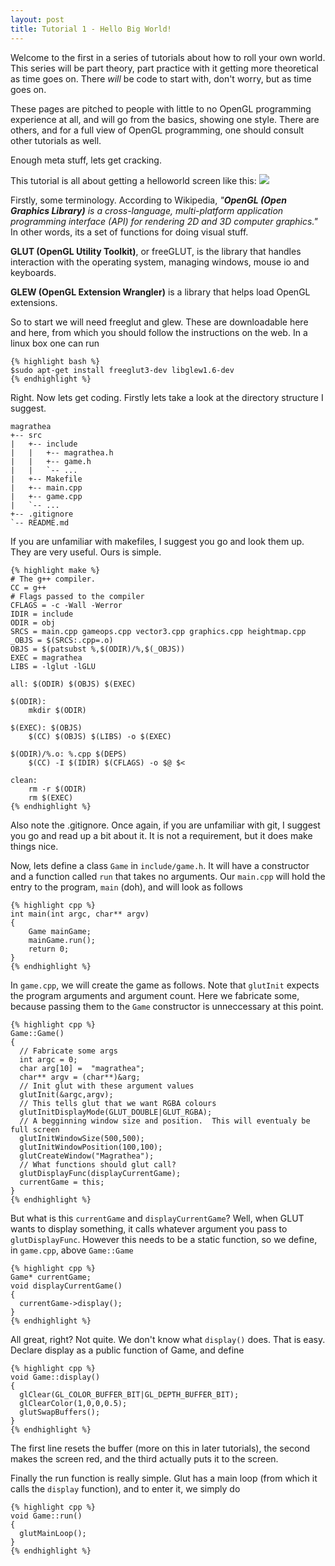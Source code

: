 ```yaml
---
layout: post
title: Tutorial 1 - Hello Big World!
---
```


Welcome to the first in a series of tutorials about how to roll your own world.  This series will be part theory, part practice with it getting more theoretical as time goes on.  There _will_ be code to start with, don't worry, but as time goes on.

These pages are pitched to people with little to no OpenGL programming experience at all, and will go from the basics, showing one style.  There are others, and for a full view of OpenGL programming, one should consult other tutorials as well.

Enough meta stuff, lets get cracking.

This tutorial is all about getting a helloworld screen like this:
![](http://rspencer01.github.io/Project-Magrathea-V2/assets/Screenshot1.png)

Firstly, some terminology.  According to Wikipedia, _"**OpenGL (Open Graphics Library)** is a cross-language, multi-platform application programming interface (API) for rendering 2D and 3D computer graphics."_  In other words, its a set of functions for doing visual stuff.

**GLUT (OpenGL Utility Toolkit)**, or freeGLUT, is the library that handles interaction with the operating system, managing windows, mouse io and keyboards.

**GLEW (OpenGL Extension Wrangler)** is a library that helps load OpenGL extensions.

So to start we will need freeglut and glew.  These are downloadable here and here, from which you should follow the instructions on the web.  In a linux box one can run

    {% highlight bash %}
    $sudo apt-get install freeglut3-dev libglew1.6-dev
    {% endhighlight %}

Right.  Now lets get coding.  Firstly lets take a look at the directory structure I suggest.

    magrathea
    +-- src
    |   +-- include
    |   |   +-- magrathea.h
    |   |   +-- game.h
    |   |   `-- ...
    |   +-- Makefile
    |   +-- main.cpp
    |   +-- game.cpp
    |   `-- ...
    +-- .gitignore 
    `-- README.md
        
If you are unfamiliar with makefiles, I suggest you go and look them up.  They are very useful.  Ours is simple.

    {% highlight make %}
    # The g++ compiler.
    CC = g++
    # Flags passed to the compiler
    CFLAGS = -c -Wall -Werror
    IDIR = include
    ODIR = obj
    SRCS = main.cpp gameops.cpp vector3.cpp graphics.cpp heightmap.cpp
    _OBJS = $(SRCS:.cpp=.o)
    OBJS = $(patsubst %,$(ODIR)/%,$(_OBJS))
    EXEC = magrathea
    LIBS = -lglut -lGLU 

    all: $(ODIR) $(OBJS) $(EXEC)

    $(ODIR):
        mkdir $(ODIR)

    $(EXEC): $(OBJS)
        $(CC) $(OBJS) $(LIBS) -o $(EXEC)

    $(ODIR)/%.o: %.cpp $(DEPS)
        $(CC) -I $(IDIR) $(CFLAGS) -o $@ $<

    clean:
        rm -r $(ODIR)
        rm $(EXEC)
    {% endhighlight %}

Also note the .gitignore.  Once again, if you are unfamiliar with git, I suggest you go and read up a bit about it.  It is not a requirement, but it does make things nice.  

Now, lets define a class `Game` in `include/game.h`.  It will have a constructor and a function called `run` that takes no arguments.  Our `main.cpp` will hold the entry to the program, `main` (doh), and will look as follows

    {% highlight cpp %}
    int main(int argc, char** argv)
    {
        Game mainGame;
        mainGame.run();
        return 0;
    }
    {% endhighlight %}

In `game.cpp`, we will create the game as follows.  Note that `glutInit` expects the program arguments and argument count.  Here we fabricate some, because passing them to the `Game` constructor is unneccessary at this point.

    {% highlight cpp %}
    Game::Game()
    {
      // Fabricate some args
      int argc = 0;
      char arg[10] =  "magrathea";
      char** argv = (char**)&arg;
      // Init glut with these argument values
      glutInit(&argc,argv);
      // This tells glut that we want RGBA colours
      glutInitDisplayMode(GLUT_DOUBLE|GLUT_RGBA);
      // A begginning window size and position.  This will eventualy be full screen
      glutInitWindowSize(500,500);
      glutInitWindowPosition(100,100);
      glutCreateWindow("Magrathea");
      // What functions should glut call?
      glutDisplayFunc(displayCurrentGame);
      currentGame = this;
    }
    {% endhighlight %}

But what is this `currentGame` and `displayCurrentGame`?  Well, when GLUT wants to display something, it calls whatever argument you pass to `glutDisplayFunc`.  However this needs to be a static function, so we define, in `game.cpp`, above `Game::Game`

    {% highlight cpp %}
    Game* currentGame;
    void displayCurrentGame()
    {
      currentGame->display();
    }
    {% endhighlight %}

All great, right?  Not quite.  We don't know what `display()` does.  That is easy.  Declare display as a public function of Game, and define

    {% highlight cpp %}
    void Game::display()
    {
      glClear(GL_COLOR_BUFFER_BIT|GL_DEPTH_BUFFER_BIT);
      glClearColor(1,0,0,0.5);
      glutSwapBuffers();
    }
    {% endhighlight %}

The first line resets the buffer (more on this in later tutorials), the second makes the screen red, and the third actually puts it to the screen.

Finally the run function is really simple.  Glut has a main loop (from which it calls the `display` function), and to enter it, we simply do

    {% highlight cpp %}
    void Game::run()
    {
      glutMainLoop();
    }
    {% endhighlight %}

